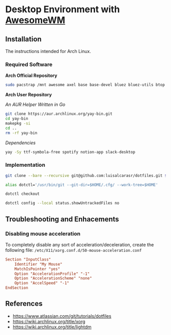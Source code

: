 # Desktop Environment with [AwesomeWM](https://awesomewm.org/)

## Installation

The instructions intended for Arch Linux.

### Required Software

**Arch Official Repository**
```sh
sudo pacstrap /mnt awesome axel base base-devel bluez bluez-utils btop cpupower discord docker efibootmgr exa firefox fish git gnome-backgrounds gnome-keyring grub inkscape intel-ucode kitty lazygit lightdm-gtk-greeter linux linux-firmware linux-headers lua-language-server neofetch neovim networkmanager nvidia nvidia-settings openssh pacman-contrib pavucontrol picom pipewire-alsa pipewire-jack pipewire-pulse ripgrep rofi rofi-emoji rust-analyzer steam ttf-ibm-plex ttf-ibmplex-mono-nerd ttf-joypixels unzip xclip xdotool xorg-xrdb xorg-xset
```

**Arch User Repository**

_An AUR Helper Written in Go_
```sh
git clone https://aur.archlinux.org/yay-bin.git
cd yay-bin
makepkg -si
cd ..
rm -rf yay-bin
```

_Dependencies_
```sh
yay -Sy ttf-symbola-free spotify notion-app slack-desktop
```

### Implementation

```sh
git clone --bare --recursive git@github.com:luisalcarasr/dotfiles.git $HOME/.cfg
```

```sh
alias dotctl='/usr/bin/git --git-dir=$HOME/.cfg/ --work-tree=$HOME'
```

```sh
dotctl checkout
```

```sh
dotctl config --local status.showUntrackedFiles no
```

## Troubleshooting and Enhacements

### Disabling mouse acceleration

To completely disable any sort of acceleration/deceleration, create the following file:
`/etc/X11/xorg.conf.d/50-mouse-acceleration.conf`

```conf
Section "InputClass"
	Identifier "My Mouse"
	MatchIsPointer "yes"
	Option "AccelerationProfile" "-1"
	Option "AccelerationScheme" "none"
	Option "AccelSpeed" "-1"
EndSection
```

## References

- https://www.atlassian.com/git/tutorials/dotfiles
- https://wiki.archlinux.org/title/xorg
- https://wiki.archlinux.org/title/lightdm
